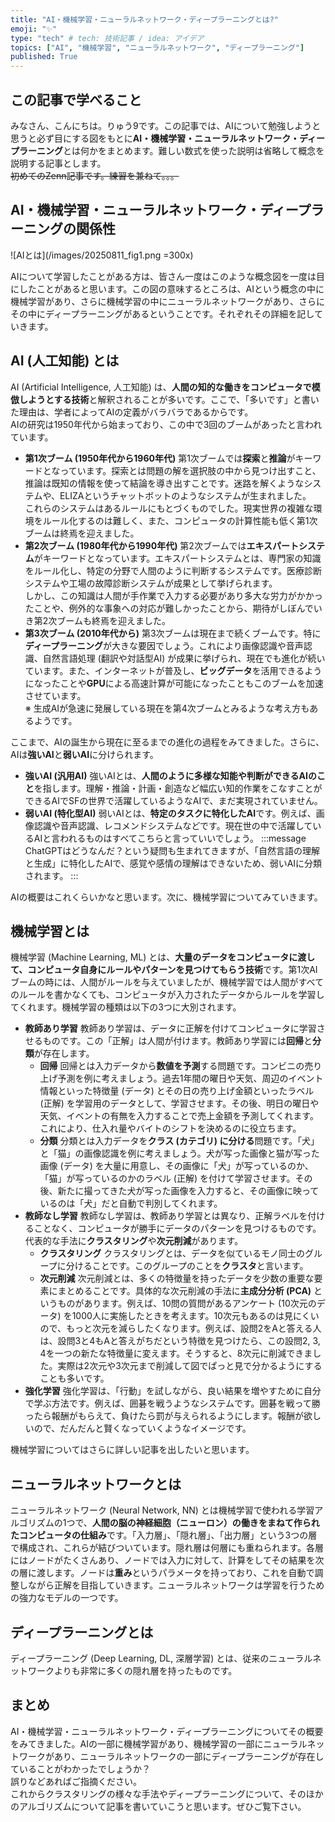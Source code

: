 ```yaml
---
title: "AI・機械学習・ニューラルネットワーク・ディープラーニングとは?"
emoji: "✨"
type: "tech" # tech: 技術記事 / idea: アイデア
topics: ["AI", "機械学習", "ニューラルネットワーク", "ディープラーニング"]
published: True
---
```


## この記事で学べること
みなさん、こんにちは。りゅう9です。この記事では、AIについて勉強しようと思うと必ず目にする図をもとに**AI・機械学習・ニューラルネットワーク・ディープラーニング**とは何かをまとめます。難しい数式を使った説明は省略して概念を説明する記事とします。  
~~初めてのZenn記事です。練習を兼ねて。。。~~

## AI・機械学習・ニューラルネットワーク・ディープラーニングの関係性
![AIとは](/images/20250811_fig1.png =300x)

AIについて学習したことがある方は、皆さん一度はこのような概念図を一度は目にしたことがあると思います。この図の意味するところは、AIという概念の中に機械学習があり、さらに機械学習の中にニューラルネットワークがあり、さらにその中にディープラーニングがあるということです。それぞれその詳細を記していきます。

## AI (人工知能) とは
AI (Artificial Intelligence, 人工知能) は、**人間の知的な働きをコンピュータで模倣しようとする技術**と解釈されることが多いです。ここで、「多いです」と書いた理由は、学者によってAIの定義がバラバラであるからです。  
AIの研究は1950年代から始まっており、この中で3回のブームがあったと言われています。
- **第1次ブーム (1950年代から1960年代)**
  第1次ブームでは**探索**と**推論**がキーワードとなっています。探索とは問題の解を選択肢の中から見つけ出すこと、推論は既知の情報を使って結論を導き出すことです。迷路を解くようなシステムや、ELIZAというチャットボットのようなシステムが生まれました。  
  これらのシステムはあるルールにもとづくものでした。現実世界の複雑な環境をルール化するのは難しく、また、コンピュータの計算性能も低く第1次ブームは終焉を迎えました。
- **第2次ブーム (1980年代から1990年代)**
  第2次ブームでは**エキスパートシステム**がキーワードとなっています。エキスパートシステムとは、専門家の知識をルール化し、特定の分野で人間のように判断するシステムです。医療診断システムや工場の故障診断システムが成果として挙げられます。  
  しかし、この知識は人間が手作業で入力する必要があり多大な労力がかかったことや、例外的な事象への対応が難しかったことから、期待がしぼんでいき第2次ブームも終焉を迎えました。
- **第3次ブーム (2010年代から)**
  第3次ブームは現在まで続くブームです。特に**ディープラーニング**が大きな要因でしょう。これにより画像認識や音声認識、自然言語処理 (翻訳や対話型AI) が成果に挙げられ、現在でも進化が続いています。また、インターネットが普及し、**ビッグデータ**を活用できるようになったことや**GPU**による高速計算が可能になったこともこのブームを加速させています。  
  ※ 生成AIが急速に発展している現在を第4次ブームとみるような考え方もあるようです。

ここまで、AIの誕生から現在に至るまでの進化の過程をみてきました。さらに、AIは**強いAI**と**弱いAI**に分けられます。
- **強いAI (汎用AI)**
  強いAIとは、**人間のように多様な知能や判断ができるAIのこと**を指します。理解・推論・計画・創造など幅広い知的作業をこなすことができるAIでSFの世界で活躍しているようなAIで、まだ実現されていません。
- **弱いAI (特化型AI)**
  弱いAIとは、**特定のタスクに特化したAI**です。例えば、画像認識や音声認識、レコメンドシステムなどです。現在世の中で活躍しているAIと言われるものはすべてこちらと言っていいでしょう。
  :::message
  ChatGPTはどうなんだ？という疑問も生まれてきますが、「自然言語の理解と生成」に特化したAIで、感覚や感情の理解はできないため、弱いAIに分類されます。
  :::

AIの概要はこれくらいかなと思います。次に、機械学習についてみていきます。

## 機械学習とは
機械学習 (Machine Learning, ML) とは、**大量のデータをコンピュータに渡して、コンピュータ自身にルールやパターンを見つけてもらう技術**です。第1次AIブームの時には、人間がルールを与えていましたが、機械学習では人間がすべてのルールを書かなくても、コンピュータが入力されたデータからルールを学習してくれます。機械学習の種類は以下の3つに大別されます。
- **教師あり学習**
  教師あり学習は、データに正解を付けてコンピュータに学習させるものです。この「正解」は人間が付けます。教師あり学習には**回帰**と**分類**が存在します。
  - **回帰**
  回帰とは入力データから**数値を予測**する問題です。コンビニの売り上げ予測を例に考えましょう。過去1年間の曜日や天気、周辺のイベント情報といった特徴量 (データ) とその日の売り上げ金額といったラベル (正解) を学習用のデータとして、学習させます。その後、明日の曜日や天気、イベントの有無を入力することで売上金額を予測してくれます。これにより、仕入れ量やバイトのシフトを決めるのに役立ちます。
  - **分類**
  分類とは入力データを**クラス (カテゴリ) に分ける**問題です。「犬」と「猫」の画像認識を例に考えましょう。犬が写った画像と猫が写った画像 (データ) を大量に用意し、その画像に「犬」が写っているのか、「猫」が写っているのかのラベル (正解) を付けて学習させます。その後、新たに撮ってきた犬が写った画像を入力すると、その画像に映っているのは「犬」だと自動で判別してくれます。
- **教師なし学習**
  教師なし学習は、教師あり学習とは異なり、正解ラベルを付けることなく、コンピュータが勝手にデータのパターンを見つけるものです。代表的な手法に**クラスタリング**や**次元削減**があります。
  - **クラスタリング**
  クラスタリングとは、データを似ているモノ同士のグループに分けることです。このグループのことを**クラスタ**と言います。
  - **次元削減**
  次元削減とは、多くの特徴量を持ったデータを少数の重要な要素にまとめることです。具体的な次元削減の手法に**主成分分析 (PCA)** というものがあります。例えば、10問の質問があるアンケート (10次元のデータ) を1000人に実施したときを考えます。10次元もあるのは見にくいので、もっと次元を減らしたくなります。例えば、設問2をAと答える人は、設問3と4もAと答えがちだという特徴を見つけたら、この設問2, 3, 4を一つの新たな特徴量に変えます。そうすると、8次元に削減できました。実際は2次元や3次元まで削減して図でぱっと見で分かるようにすることも多いです。
- **強化学習**
  強化学習は、「行動」を試しながら、良い結果を増やすために自分で学ぶ方法です。例えば、囲碁を戦うようなシステムです。囲碁を戦って勝ったら報酬がもらえて、負けたら罰が与えられるようにします。報酬が欲しいので、だんだんと賢くなっていくようなイメージです。

機械学習についてはさらに詳しい記事を出したいと思います。

## ニューラルネットワークとは
ニューラルネットワーク (Neural Network, NN) とは機械学習で使われる学習アルゴリズムの1つで、**人間の脳の神経細胞（ニューロン）の働きをまねて作られたコンピュータの仕組み**です。「入力層」、「隠れ層」、「出力層」という3つの層で構成され、これらが結びついています。隠れ層は何層にも重ねられます。各層にはノードがたくさんあり、ノードでは入力に対して、計算をしてその結果を次の層に渡します。ノードは**重み**というパラメータを持っており、これを自動で調整しながら正解を目指していきます。ニューラルネットワークは学習を行うための強力なモデルの一つです。

## ディープラーニングとは
ディープラーニング (Deep Learning, DL, 深層学習) とは、従来のニューラルネットワークよりも非常に多くの隠れ層を持ったものです。

## まとめ
AI・機械学習・ニューラルネットワーク・ディープラーニングについてその概要をみてきました。AIの一部に機械学習があり、機械学習の一部にニューラルネットワークがあり、ニューラルネットワークの一部にディープラーニングが存在していることがわかったでしょうか？  
誤りなどあればご指摘ください。  
これからクラスタリングの様々な手法やディープラーニングについて、そのほかのアルゴリズムについて記事を書いていこうと思います。ぜひご覧下さい。